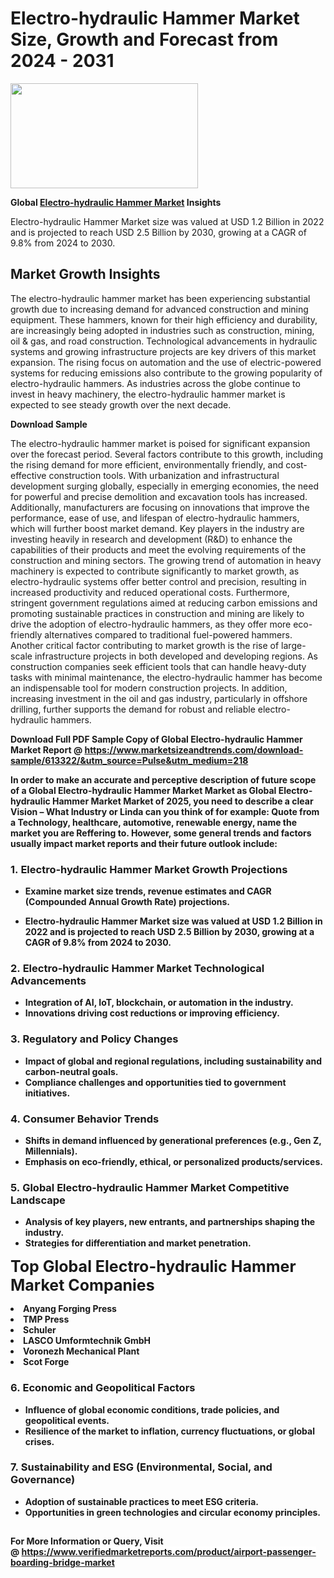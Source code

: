 <H1>Electro-hydraulic Hammer Market Size, Growth and Forecast from 2024 - 2031</H1><img class="aligncenter size-medium wp-image-584254" src="https://thirdeyenews.in/wp-content/uploads/2024/09/Global-Market-Research-300x168.jpeg" alt="" width="300" height="168" /><p><strong>Global&nbsp;<a href="https://www.marketsizeandtrends.com/download-sample/613322/&amp;utm_source=Pulse&amp;utm_medium=218">Electro-hydraulic Hammer Market</a> Insights</strong></p><p>Electro-hydraulic Hammer Market size was valued at USD 1.2 Billion in 2022 and is projected to reach USD 2.5 Billion by 2030, growing at a CAGR of 9.8% from 2024 to 2030.</p><p><h2>Market Growth Insights</h2> <p>The electro-hydraulic hammer market has been experiencing substantial growth due to increasing demand for advanced construction and mining equipment. These hammers, known for their high efficiency and durability, are increasingly being adopted in industries such as construction, mining, oil & gas, and road construction. Technological advancements in hydraulic systems and growing infrastructure projects are key drivers of this market expansion. The rising focus on automation and the use of electric-powered systems for reducing emissions also contribute to the growing popularity of electro-hydraulic hammers. As industries across the globe continue to invest in heavy machinery, the electro-hydraulic hammer market is expected to see steady growth over the next decade.</p> <p><strong>Download Sample</strong></p> <p>The electro-hydraulic hammer market is poised for significant expansion over the forecast period. Several factors contribute to this growth, including the rising demand for more efficient, environmentally friendly, and cost-effective construction tools. With urbanization and infrastructural development surging globally, especially in emerging economies, the need for powerful and precise demolition and excavation tools has increased. Additionally, manufacturers are focusing on innovations that improve the performance, ease of use, and lifespan of electro-hydraulic hammers, which will further boost market demand. Key players in the industry are investing heavily in research and development (R&D) to enhance the capabilities of their products and meet the evolving requirements of the construction and mining sectors. The growing trend of automation in heavy machinery is expected to contribute significantly to market growth, as electro-hydraulic systems offer better control and precision, resulting in increased productivity and reduced operational costs. Furthermore, stringent government regulations aimed at reducing carbon emissions and promoting sustainable practices in construction and mining are likely to drive the adoption of electro-hydraulic hammers, as they offer more eco-friendly alternatives compared to traditional fuel-powered hammers. Another critical factor contributing to market growth is the rise of large-scale infrastructure projects in both developed and developing regions. As construction companies seek efficient tools that can handle heavy-duty tasks with minimal maintenance, the electro-hydraulic hammer has become an indispensable tool for modern construction projects. In addition, increasing investment in the oil and gas industry, particularly in offshore drilling, further supports the demand for robust and reliable electro-hydraulic hammers. <p><strong></p><p><span class=""><strong>Download Full PDF Sample Copy of Global Electro-hydraulic Hammer Market Report</strong> @ <a href="https://www.marketsizeandtrends.com/download-sample/613322/&amp;utm_source=Pulse&amp;utm_medium=218" target="_blank">https://www.marketsizeandtrends.com/download-sample/613322/&amp;utm_source=Pulse&amp;utm_medium=218</a></span></p><p>In order to make an accurate and perceptive description of future scope of a Global&nbsp;Electro-hydraulic Hammer Market Market as Global&nbsp;Electro-hydraulic Hammer Market Market of 2025, you need to describe a clear Vision &ndash; What Industry or Linda can you think of for example: Quote from a Technology, healthcare, automotive, renewable energy, name the market you are Reffering to. However, some general trends and factors usually impact market reports and their future outlook include:</p><h3>1.&nbsp;<strong>Electro-hydraulic Hammer Market Growth Projections</strong></h3><ul><li>Examine market size trends, revenue estimates and CAGR (Compounded Annual Growth Rate) projections.</li><li><p>Electro-hydraulic Hammer Market size was valued at USD 1.2 Billion in 2022 and is projected to reach USD 2.5 Billion by 2030, growing at a CAGR of 9.8% from 2024 to 2030.</p></li></ul><h3>2.&nbsp;<strong>Electro-hydraulic Hammer Market Technological Advancements</strong></h3><ul><li>Integration of AI, IoT, blockchain, or automation in the industry.</li><li>Innovations driving cost reductions or improving efficiency.</li></ul><h3>3.&nbsp;<strong>Regulatory and Policy Changes</strong></h3><ul><li>Impact of global and regional regulations, including sustainability and carbon-neutral goals.</li><li>Compliance challenges and opportunities tied to government initiatives.</li></ul><h3>4.&nbsp;<strong>Consumer Behavior Trends</strong></h3><ul><li>Shifts in demand influenced by generational preferences (e.g., Gen Z, Millennials).</li><li>Emphasis on eco-friendly, ethical, or personalized products/services.</li></ul><h3>5.&nbsp;<strong>Global Electro-hydraulic Hammer Market Competitive Landscape</strong></h3><ul><li>Analysis of key players, new entrants, and partnerships shaping the industry.</li><li>Strategies for differentiation and market penetration.</li></ul><p data-pm-slice="1 1 []"><span style="color: inherit; font-family: inherit; font-size: 25px;">Top Global Electro-hydraulic Hammer Market Companies</span></p><div class="" data-test-id=""><p><li>Anyang Forging Press</li><li> TMP Press</li><li> Schuler</li><li> LASCO Umformtechnik GmbH</li><li> Voronezh Mechanical Plant</li><li> Scot Forge</li></p></div><h3>6.&nbsp;<strong>Economic and Geopolitical Factors</strong></h3><ul><li>Influence of global economic conditions, trade policies, and geopolitical events.</li><li>Resilience of the market to inflation, currency fluctuations, or global crises.</li></ul><h3>7.&nbsp;<strong>Sustainability and ESG (Environmental, Social, and Governance)</strong></h3><ul><li>Adoption of sustainable practices to meet ESG criteria.</li><li>Opportunities in green technologies and circular economy principles.</li></ul><h2><strong style="font-size: 14px;">For More Information or Query, Visit @&nbsp;</strong><a style="background-color: #ffffff; font-size: 14px;" href="https://www.marketsizeandtrends.com/report/electro-hydraulic-hammer-market/" target="_blank">https://www.verifiedmarketreports.com/product/airport-passenger-boarding-bridge-market</a></h2>
